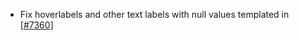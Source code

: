 - Fix hoverlabels and other text labels with null values templated in [[#7360](https://github.com/plotly/plotly.js/pull/7360)]
